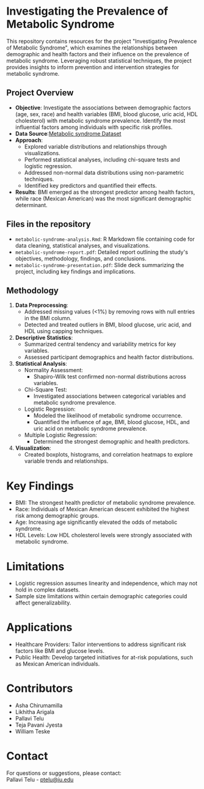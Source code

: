# Investigating the Prevalence of Metabolic Syndrome
This repository contains resources for the project "Investigating Prevalence of Metabolic Syndrome", which examines the relationships between demographic and health factors and their influence on the prevalence of metabolic syndrome. Leveraging robust statistical techniques, the project provides insights to inform prevention and intervention strategies for metabolic syndrome.

## Project Overview
- **Objective**: Investigate the associations between demographic factors (age, sex, race) and health variables (BMI, blood glucose, uric acid, HDL cholesterol) with metabolic syndrome prevalence. Identify the most influential factors among individuals with specific risk profiles.
- **Data Source**:[Metabolic syndrome Dataset](https://www.kaggle.com/datasets/antimoni/metabolic-syndrome)
- **Approach**:
  - Explored variable distributions and relationships through visualizations.
  - Performed statistical analyses, including chi-square tests and logistic regression.
  - Addressed non-normal data distributions using non-parametric techniques.
  - Identified key predictors and quantified their effects.
- **Results**: BMI emerged as the strongest predictor among health factors, while race (Mexican American) was the most significant demographic determinant.
  
## Files in the repository

- `metabolic-syndrome-analysis.Rmd`: R Markdown file containing code for data cleaning, statistical analyses, and visualizations.
- `metabolic-syndrome-report.pdf`: Detailed report outlining the study's objectives, methodology, findings, and conclusions.
- `metabolic-syndrome-presentation.pdf`: Slide deck summarizing the project, including key findings and implications.

## Methodology

1. **Data Preprocessing**:
    - Addressed missing values (<1%) by removing rows with null entries in the BMI column.
    - Detected and treated outliers in BMI, blood glucose, uric acid, and HDL using capping techniques.
2. **Descriptive Statistics**:
   - Summarized central tendency and variability metrics for key variables.
   - Assessed participant demographics and health factor distributions.
3. **Statistical Analysis**:
   - Normality Assessment:
     - Shapiro-Wilk test confirmed non-normal distributions across variables.
   - Chi-Square Test:
     - Investigated associations between categorical variables and metabolic syndrome prevalence.
   - Logistic Regression:
     - Modeled the likelihood of metabolic syndrome occurrence.
     - Quantified the influence of age, BMI, blood glucose, HDL, and uric acid on metabolic syndrome prevalence.
   - Multiple Logistic Regression:
     - Determined the strongest demographic and health predictors.
4. **Visualization**:
   - Created boxplots, histograms, and correlation heatmaps to explore variable trends and relationships.
     
# Key Findings
- BMI: The strongest health predictor of metabolic syndrome prevalence.
- Race: Individuals of Mexican American descent exhibited the highest risk among demographic groups.
- Age: Increasing age significantly elevated the odds of metabolic syndrome.
- HDL Levels: Low HDL cholesterol levels were strongly associated with metabolic syndrome.
  
# Limitations
- Logistic regression assumes linearity and independence, which may not hold in complex datasets.
- Sample size limitations within certain demographic categories could affect generalizability.

# Applications
- Healthcare Providers: Tailor interventions to address significant risk factors like BMI and glucose levels.
- Public Health: Develop targeted initiatives for at-risk populations, such as Mexican American individuals.

# Contributors
- Asha Chirumamilla
- Likhitha Arigala
- Pallavi Telu
- Teja Pavani Jyesta
- William Teske

# Contact
For questions or suggestions, please contact:  
Pallavi Telu - [ptelu@iu.edu](mailto:ptelu@iu.edu)


